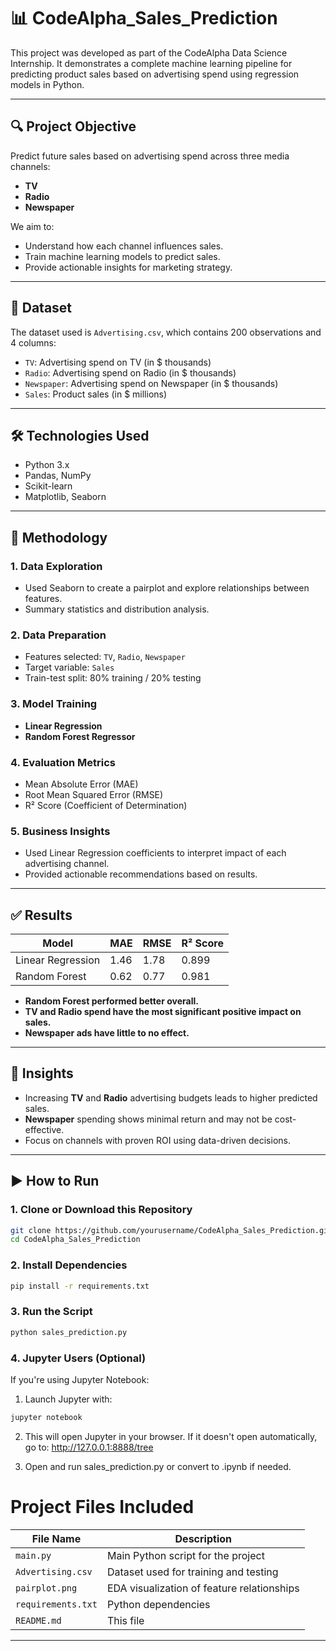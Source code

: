 # 📊 CodeAlpha_Sales_Prediction

This project was developed as part of the CodeAlpha Data Science Internship. It demonstrates a complete machine learning pipeline for predicting product sales based on advertising spend using regression models in Python.

---

## 🔍 Project Objective

Predict future sales based on advertising spend across three media channels:
- **TV**
- **Radio**
- **Newspaper**

We aim to:
- Understand how each channel influences sales.
- Train machine learning models to predict sales.
- Provide actionable insights for marketing strategy.

---

## 🧾 Dataset

The dataset used is `Advertising.csv`, which contains 200 observations and 4 columns:
- `TV`: Advertising spend on TV (in $ thousands)
- `Radio`: Advertising spend on Radio (in $ thousands)
- `Newspaper`: Advertising spend on Newspaper (in $ thousands)
- `Sales`: Product sales (in $ millions)

---

## 🛠️ Technologies Used

- Python 3.x
- Pandas, NumPy
- Scikit-learn
- Matplotlib, Seaborn

---

## 🔬 Methodology

### 1. Data Exploration
- Used Seaborn to create a pairplot and explore relationships between features.
- Summary statistics and distribution analysis.

### 2. Data Preparation
- Features selected: `TV`, `Radio`, `Newspaper`
- Target variable: `Sales`
- Train-test split: 80% training / 20% testing

### 3. Model Training
- **Linear Regression**
- **Random Forest Regressor**

### 4. Evaluation Metrics
- Mean Absolute Error (MAE)
- Root Mean Squared Error (RMSE)
- R² Score (Coefficient of Determination)

### 5. Business Insights
- Used Linear Regression coefficients to interpret impact of each advertising channel.
- Provided actionable recommendations based on results.

---

## ✅ Results

| Model              | MAE   | RMSE  | R² Score |
|-------------------|-------|-------|----------|
| Linear Regression | 1.46  | 1.78  | 0.899    |
| Random Forest     | 0.62  | 0.77  | 0.981    |

- **Random Forest performed better overall.**
- **TV and Radio spend have the most significant positive impact on sales.**
- **Newspaper ads have little to no effect.**

---

## 📌 Insights

- Increasing **TV** and **Radio** advertising budgets leads to higher predicted sales.
- **Newspaper** spending shows minimal return and may not be cost-effective.
- Focus on channels with proven ROI using data-driven decisions.

---

## ▶️ How to Run

### 1. Clone or Download this Repository

```bash
git clone https://github.com/yourusername/CodeAlpha_Sales_Prediction.git
cd CodeAlpha_Sales_Prediction
```

### 2. Install Dependencies

```bash
pip install -r requirements.txt
```

### 3. Run the Script

```bash
python sales_prediction.py
```

### 4. Jupyter Users (Optional)
If you're using Jupyter Notebook:
1. Launch Jupyter with:

```bash
jupyter notebook
```

2. This will open Jupyter in your browser. If it doesn't open automatically, go to:
http://127.0.0.1:8888/tree

3. Open and run sales_prediction.py or convert to .ipynb if needed.


# Project Files Included

| File Name          | Description                              |
|--------------------|------------------------------------------|
| `main.py` | Main Python script for the project       |
| `Advertising.csv`  | Dataset used for training and testing     |
| `pairplot.png`     | EDA visualization of feature relationships|
| `requirements.txt` | Python dependencies                        |
| `README.md`        | This file                                 |

---